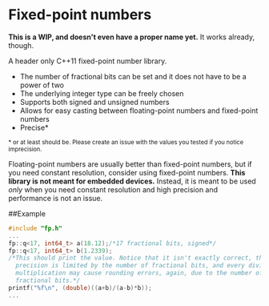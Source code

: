 # Fixed-point numbers
**This is a WIP, and doesn't even have a proper name yet.** It works already,
though.

A header only C++11 fixed-point number library.
* The number of fractional bits can be set and it does not have to be a power of
  two
* The underlying integer type can be freely chosen
* Supports both signed and unsigned numbers
* Allows for easy casting between floating-point numbers and fixed-point numbers
* Precise*

<sup>\* or at least should be. Please create an issue with the values you tested
if you notice imprecision.</sup>

Floating-point numbers are usually better than fixed-point numbers, but if you
need constant resolution, consider using fixed-point numbers.
**This library is not meant for embedded devices.** Instead, it is meant to be
used _only_ when you need constant resolution and high precision and performance
is not an issue.

##Example
```c++
#include "fp.h"
...
fp::q<17, int64_t> a(18.12);/*17 fractional bits, signed*/
fp::q<17, int64_t> b(1.2339);
/*This should print the value. Notice that it isn't exactly correct, the
  precision is limited by the number of fractional bits, and every division and
  multiplication may cause rounding errors, again, due to the number of
  fractional bits.*/
printf("%f\n", (double)((a+b)/(a-b)*b));
...
```
